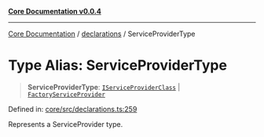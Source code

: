 [**Core Documentation v0.0.4**](../../README.md)

***

[Core Documentation](../../modules.md) / [declarations](../README.md) / ServiceProviderType

# Type Alias: ServiceProviderType

> **ServiceProviderType**: [`IServiceProviderClass`](IServiceProviderClass.md) \| [`FactoryServiceProvider`](FactoryServiceProvider.md)

Defined in: [core/src/declarations.ts:259](https://github.com/stonemjs/core/blob/d2167ff53d508d3a75c05f0cf962180518d3e061/src/declarations.ts#L259)

Represents a ServiceProvider type.
